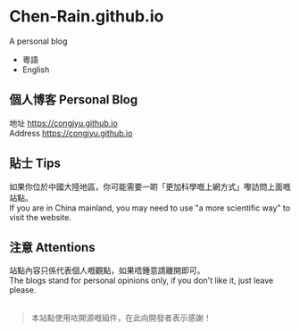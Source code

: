 # Chen-Rain.github.io

A personal blog

- 粵語
- English

## 個人博客 Personal Blog

地址 https://congjyu.github.io
<br>
Address https://congjyu.github.io

## 貼士 Tips

如果你位於中國大陸地區，你可能需要一啲「更加科學嘅上網方式」嚟訪問上面嘅站點。
<br>
If you are in China mainland, you may need to use "a more scientific way" to visit the website.

## 注意 Attentions

站點內容只係代表個人嘅觀點，如果唔鍾意請離開即可。
<br>
The blogs stand for personal opinions only, if you don't like it, just leave please.
<br><br>

> 本站點使用咗開源嘅組件，在此向開發者表示感謝！
